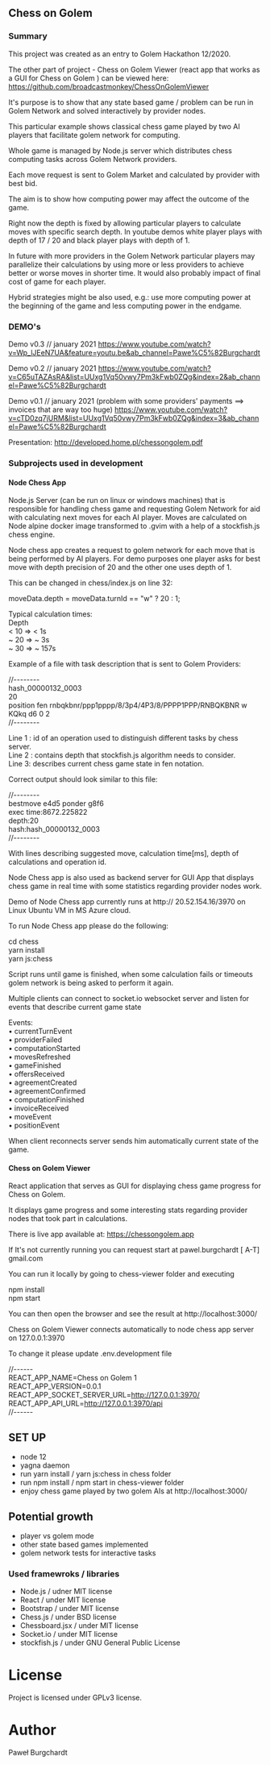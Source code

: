 ## Chess on Golem

### Summary

This project was created as an entry to Golem Hackathon 12/2020.

The other part of project - Chess on Golem Viewer (react app that works as a GUI for Chess on Golem ) can be viewed here:
https://github.com/broadcastmonkey/ChessOnGolemViewer

It's purpose is to show that any state based game / problem can be run in Golem Network and solved interactively by provider nodes.

This particular example shows classical chess game played by two AI players that facilitate golem network for computing.

Whole game is managed by Node.js server which distributes chess computing tasks across Golem Network providers.

Each move request is sent to Golem Market and calculated by provider with best bid.

The aim is to show how computing power may affect the outcome of the game.

Right now the depth is fixed by allowing particular players to calculate moves with specific search depth. In youtube demos white player plays with depth of 17 / 20 and black player plays with depth of 1.

In future with more providers in the Golem Network particular players may parallelize their calculations by using more or less providers to achieve better or worse moves in shorter time. It would also probably impact of final cost of game for each player.

Hybrid strategies might be also used, e.g.: use more computing power at the beginning of the game and less computing power in the endgame.

### DEMO's


Demo v0.3 // january 2021
https://www.youtube.com/watch?v=Wp_lJEeN7UA&feature=youtu.be&ab_channel=Pawe%C5%82Burgchardt

Demo v0.2 // january 2021
https://www.youtube.com/watch?v=C65uTAZAsRA&list=UUxg1Vq50vwy7Pm3kFwb0ZQg&index=2&ab_channel=Pawe%C5%82Burgchardt

Demo v0.1 // january 2021 (problem with some providers' payments ==> invoices that are way too huge)
https://www.youtube.com/watch?v=cTD0zq7jURM&list=UUxg1Vq50vwy7Pm3kFwb0ZQg&index=3&ab_channel=Pawe%C5%82Burgchardt

Presentation:
http://developed.home.pl/chessongolem.pdf

### Subprojects used in development

#### Node Chess App

Node.js Server (can be run on linux or windows machines) that is responsible for handling chess game and requesting Golem Network for aid with calculating next moves for each AI player. Moves are calculated on Node alpine docker image transformed to .gvim with a help of a stockfish.js chess engine.

Node chess app creates a request to golem network for each move that is being performed by AI players. For demo purposes one player asks for best move with depth precision of 20 and the other one uses depth of 1.

This can be changed in chess/index.js on line 32:

moveData.depth = moveData.turnId == "w" ? 20 : 1;

Typical calculation times:\
Depth \
 < 10 => < 1s\
~ 20 => ~ 3s\
~ 30 => ~ 157s

Example of a file with task description that is sent to Golem Providers:

//--------\
hash_00000132_0003\
20\
position fen rnbqkbnr/ppp1pppp/8/3p4/4P3/8/PPPP1PPP/RNBQKBNR w KQkq d6 0 2\
//--------

Line 1 : id of an operation used to distinguish different tasks by chess server.\
Line 2 : contains depth that stockfish.js algorithm needs to consider.\
Line 3: describes current chess game state in fen notation.

Correct output should look similar to this file:

//--------\
bestmove e4d5 ponder g8f6\
exec time:8672.225822\
depth:20\
hash:hash_00000132_0003\
//--------

With lines describing suggested move, calculation time[ms], depth of calculations and operation id.

Node Chess app is also used as backend server for GUI App that displays chess game in real time with some statistics regarding provider nodes work.

Demo of Node Chess app currently runs at http:// 20.52.154.16/3970 on Linux Ubuntu VM in MS Azure cloud.

To run Node Chess app please do the following:

cd chess\
yarn install\
yarn js:chess

Script runs until game is finished, when some calculation fails or timeouts golem network is being asked to perform it again.

Multiple clients can connect to socket.io websocket server and listen for events that describe current game state

Events:\
• currentTurnEvent\
• providerFailed\
• computationStarted\
• movesRefreshed\
• gameFinished\
• offersReceived\
• agreementCreated\
• agreementConfirmed\
• computationFinished\
• invoiceReceived\
• moveEvent\
• positionEvent

When client reconnects server sends him automatically current state of the game.

#### Chess on Golem Viewer

React application that serves as GUI for displaying chess game progress for Chess on Golem.

It displays game progress and some interesting stats regarding provider nodes that took part in calculations.

There is live app available at:
https://chessongolem.app

If It's not currently running you can request start at pawel.burgchardt [ A-T] gmail.com

You can run it locally by going to chess-viewer folder and executing

npm install\
npm start

You can then open the browser and see the result at http://localhost:3000/

Chess on Golem Viewer connects automatically to node chess app server on 127.0.0.1:3970

To change it please update .env.development file

//------\
REACT_APP_NAME=Chess on Golem 1\
REACT_APP_VERSION=0.0.1\
REACT_APP_SOCKET_SERVER_URL=http://127.0.0.1:3970/ \
REACT_APP_API_URL=http://127.0.0.1:3970/api \
//------

## SET UP

- node 12
- yagna daemon
- run yarn install / yarn js:chess in chess folder
- run npm install / npm start in chess-viewer folder
- enjoy chess game played by two golem AIs at http://localhost:3000/

## Potential growth

- player vs golem mode
- other state based games implemented
- golem network tests for interactive tasks

### Used framewroks / libraries

- Node.js / udner MIT license
- React / under MIT license
- Bootstrap / under MIT license
- Chess.js / under BSD license
- Chessboard.jsx / under MIT license
- Socket.io / under MIT license
- stockfish.js / under GNU General Public License

# License

Project is licensed under GPLv3 license.

# Author

Paweł Burgchardt
